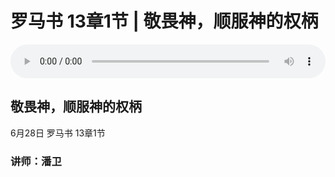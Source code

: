 # 罗马书 13章1节 | 敬畏神，顺服神的权柄

<audio style="width: 100%;" preload="false" controls controlslist="nodownload"><source src="https://cdn.simai.ml/audio/mp3/2020/200628_001.mp3" type="audio/mpeg">Your browser does not support the audio element.</audio>

## 敬畏神，顺服神的权柄
6月28日 
罗马书 13章1节
### 讲师：潘卫